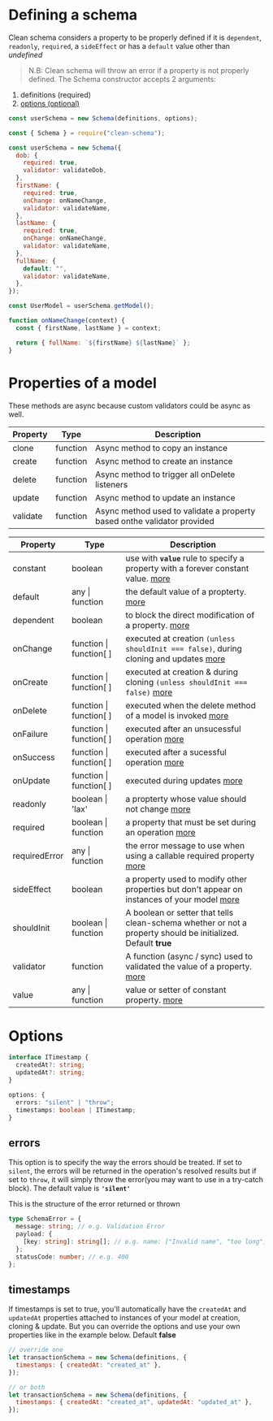 # Defining a schema

Clean schema considers a property to be properly defined if it is `dependent`, `readonly`, `required`, a `sideEffect` or has a `default` value other than _undefined_

> N.B: Clean schema will throw an error if a property is not properly defined.
> The Schema constructor accepts 2 arguments:

1. definitions (required)
1. [options (optional)](#options)

```js
const userSchema = new Schema(definitions, options);
```

```js
const { Schema } = require("clean-schema");

const userSchema = new Schema({
  dob: {
    required: true,
    validator: validateDob,
  },
  firstName: {
    required: true,
    onChange: onNameChange,
    validator: validateName,
  },
  lastName: {
    required: true,
    onChange: onNameChange,
    validator: validateName,
  },
  fullName: {
    default: "",
    validator: validateName,
  },
});

const UserModel = userSchema.getModel();

function onNameChange(context) {
  const { firstName, lastName } = context;

  return { fullName: `${firstName} ${lastName}` };
}
```

# Properties of a model

These methods are async because custom validators could be async as well.

| Property | Type     | Description                                                             |
| -------- | -------- | ----------------------------------------------------------------------- |
| clone    | function | Async method to copy an instance                                        |
| create   | function | Async method to create an instance                                      |
| delete   | function | Async method to trigger all onDelete listeners                          |
| update   | function | Async method to update an instance                                      |
| validate | function | Async method used to validate a property based onthe validator provided |

| Property      | Type                    | Description                                                                                                                                                             |
| ------------- | ----------------------- | ----------------------------------------------------------------------------------------------------------------------------------------------------------------------- |
| constant      | boolean                 | use with **`value`** rule to specify a property with a forever constant value. [more](../../../v1.5.0/schema/definition/constants.md#constant-properties-v150)          |
| default       | any \| function         | the default value of a propterty. [more](../../../v1.4.10/schema/definition/defaults.md#default-values)                                                                 |
| dependent     | boolean                 | to block the direct modification of a property. [more](../../../v1.4.10/schema/definition/dependents.md#dependent-properties)                                           |
| onChange      | function \| function[ ] | executed at creation `(unless shouldInit === false)`, during cloning and updates [more](../../../v2.5.10/schema/definition/life-cycles.md#onchange)                     |
| onCreate      | function \| function[ ] | executed at creation & during cloning `(unless shouldInit === false)` [more](../../../v2.5.10/schema/definition/life-cycles.md#oncreate)                                |
| onDelete      | function \| function[ ] | executed when the delete method of a model is invoked [more](../../../v2.5.10/schema/definition/life-cycles.md#ondelete)                                                |
| onFailure     | function \| function[ ] | executed after an unsucessful operation [more](../../../v2.5.10/schema/definition/life-cycles.md#onfailure)                                                             |
| onSuccess     | function \| function[ ] | executed after a sucessful operation [more](../../../v2.5.10/schema/definition/life-cycles.md#onsuccess)                                                                |
| onUpdate      | function \| function[ ] | executed during updates [more](../../../v2.5.10/schema/definition/life-cycles.md#onupdate)                                                                              |
| readonly      | boolean \| 'lax'        | a propterty whose value should not change [more](../../../v1.4.10/schema/definition/readonly.md#readonly-properties)                                                    |
| required      | boolean \| function     | a property that must be set during an operation [more](../../../v1.5.0/schema/definition/required.md#required-properties)                                               |
| requiredError | any \| function         | the error message to use when using a callable required property [more](../../../v1.5.0/schema/definition/required.md#required-by-v150)                                 |
| sideEffect    | boolean                 | a property used to modify other properties but don't appear on instances of your model [more](../../../v1.5.0/schema/definition/side-effects.md#side-effect-properties) |
| shouldInit    | boolean \| function     | A boolean or setter that tells clean-schema whether or not a property should be initialized. Default **true**                                                           |
| validator     | function                | A function (async / sync) used to validated the value of a property. [more](../../../v1.4.6/validate/index.md#validators)                                               |
| value         | any \| function         | value or setter of constant property. [more](./constants.md#constant-properties-v150`)                                                                                  |

# Options

```ts
interface ITimestamp {
  createdAt?: string;
  updatedAt?: string;
}

options: {
  errors: "silent" | "throw";
  timestamps: boolean | ITimestamp;
}
```

## errors

This option is to specify the way the errors should be treated. If set to `silent`, the errors will be returned in the operation's resolved results but if set to `throw`, it will simply throw the error(you may want to use in a try-catch block). The default value is **`'silent'`**

This is the structure of the error returned or thrown

```ts
type SchemaError = {
  message: string; // e.g. Validation Error
  payload: {
    [key: string]: string[]; // e.g. name: ["Invalid name", "too long"]
  };
  statusCode: number; // e.g. 400
};
```

## timestamps

If timestamps is set to true, you'll automatically have the `createdAt` and `updatedAt` properties attached to instances of your model at creation, cloning & update. But you can override the options and use your own properties like in the example below. Default **false**

```js
// override one
let transactionSchema = new Schema(definitions, {
  timestamps: { createdAt: "created_at" },
});

// or both
let transactionSchema = new Schema(definitions, {
  timestamps: { createdAt: "created_at", updatedAt: "updated_at" },
});
```
